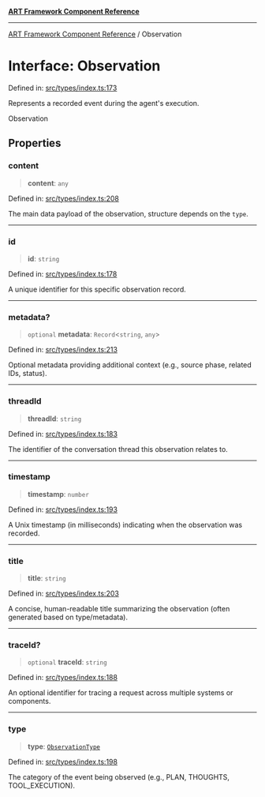 [**ART Framework Component Reference**](../README.md)

***

[ART Framework Component Reference](../README.md) / Observation

# Interface: Observation

Defined in: [src/types/index.ts:173](https://github.com/hashangit/ART/blob/fe46dfaaacd3f198d9540925c3184fcab0f9c813/src/types/index.ts#L173)

Represents a recorded event during the agent's execution.

 Observation

## Properties

### content

> **content**: `any`

Defined in: [src/types/index.ts:208](https://github.com/hashangit/ART/blob/fe46dfaaacd3f198d9540925c3184fcab0f9c813/src/types/index.ts#L208)

The main data payload of the observation, structure depends on the `type`.

***

### id

> **id**: `string`

Defined in: [src/types/index.ts:178](https://github.com/hashangit/ART/blob/fe46dfaaacd3f198d9540925c3184fcab0f9c813/src/types/index.ts#L178)

A unique identifier for this specific observation record.

***

### metadata?

> `optional` **metadata**: `Record`\<`string`, `any`\>

Defined in: [src/types/index.ts:213](https://github.com/hashangit/ART/blob/fe46dfaaacd3f198d9540925c3184fcab0f9c813/src/types/index.ts#L213)

Optional metadata providing additional context (e.g., source phase, related IDs, status).

***

### threadId

> **threadId**: `string`

Defined in: [src/types/index.ts:183](https://github.com/hashangit/ART/blob/fe46dfaaacd3f198d9540925c3184fcab0f9c813/src/types/index.ts#L183)

The identifier of the conversation thread this observation relates to.

***

### timestamp

> **timestamp**: `number`

Defined in: [src/types/index.ts:193](https://github.com/hashangit/ART/blob/fe46dfaaacd3f198d9540925c3184fcab0f9c813/src/types/index.ts#L193)

A Unix timestamp (in milliseconds) indicating when the observation was recorded.

***

### title

> **title**: `string`

Defined in: [src/types/index.ts:203](https://github.com/hashangit/ART/blob/fe46dfaaacd3f198d9540925c3184fcab0f9c813/src/types/index.ts#L203)

A concise, human-readable title summarizing the observation (often generated based on type/metadata).

***

### traceId?

> `optional` **traceId**: `string`

Defined in: [src/types/index.ts:188](https://github.com/hashangit/ART/blob/fe46dfaaacd3f198d9540925c3184fcab0f9c813/src/types/index.ts#L188)

An optional identifier for tracing a request across multiple systems or components.

***

### type

> **type**: [`ObservationType`](../enumerations/ObservationType.md)

Defined in: [src/types/index.ts:198](https://github.com/hashangit/ART/blob/fe46dfaaacd3f198d9540925c3184fcab0f9c813/src/types/index.ts#L198)

The category of the event being observed (e.g., PLAN, THOUGHTS, TOOL_EXECUTION).
